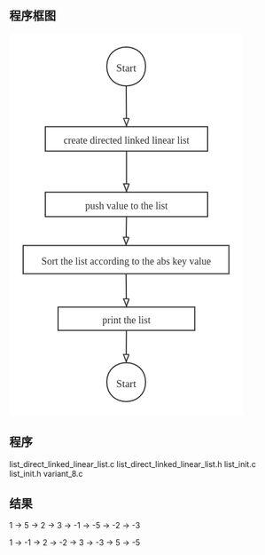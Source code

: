 ## 程序框图
![](./pic/cfg.png)

## 程序
list_direct_linked_linear_list.c
list_direct_linked_linear_list.h
list_init.c
list_init.h
variant_8.c

## 结果
1 -> 5 -> 2 -> 3 -> -1 -> -5 -> -2 -> -3



1 -> -1 -> 2 -> -2 -> 3 -> -3 -> 5 -> -5

